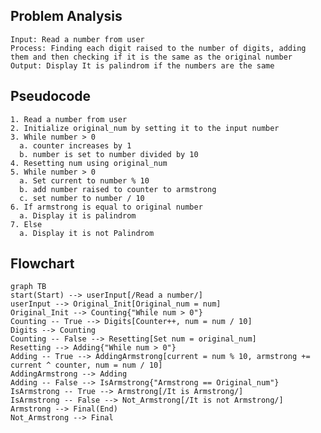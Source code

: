 ## Problem Analysis
    Input: Read a number from user
    Process: Finding each digit raised to the number of digits, adding them and then checking if it is the same as the original number
    Output: Display It is palindrom if the numbers are the same

## Pseudocode
    1. Read a number from user
    2. Initialize original_num by setting it to the input number
    3. While number > 0
      a. counter increases by 1
      b. number is set to number divided by 10
    4. Resetting num using original_num
    5. While number > 0
      a. Set current to number % 10
      b. add number raised to counter to armstrong
      c. set number to number / 10
    6. If armstrong is equal to original number
      a. Display it is palindrom
    7. Else
      a. Display it is not Palindrom

## Flowchart

```mermaid
graph TB
start(Start) --> userInput[/Read a number/]
userInput --> Original_Init[Original_num = num]
Original_Init --> Counting{"While num > 0"}
Counting -- True --> Digits[Counter++, num = num / 10]
Digits --> Counting
Counting -- False --> Resetting[Set num = original_num]
Resetting --> Adding{"While num > 0"}
Adding -- True --> AddingArmstrong[current = num % 10, armstrong += current ^ counter, num = num / 10]
AddingArmstrong --> Adding
Adding -- False --> IsArmstrong{"Armstrong == Original_num"}
IsArmstrong -- True --> Armstrong[/It is Armstrong/]
IsArmstrong -- False --> Not_Armstrong[/It is not Armstrong/]
Armstrong --> Final(End)
Not_Armstrong --> Final
